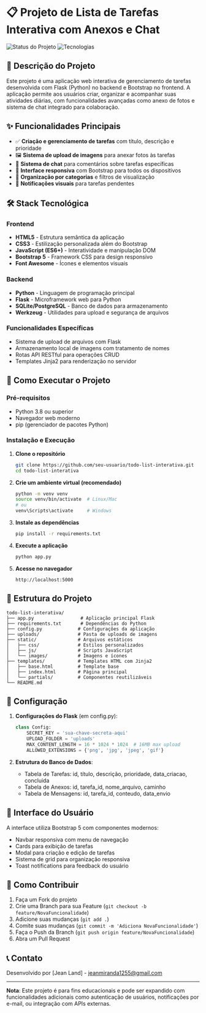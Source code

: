 # 📋 Projeto de Lista de Tarefas Interativa com Anexos e Chat

![Status do Projeto](https://img.shields.io/badge/Status-Em%20Desenvolvimento-brightgreen)
![Tecnologias](https://img.shields.io/badge/Tecnologias-HTML%2C%20CSS%2C%20JS%2C%20Bootstrap%2C%20Flask%2C%20Python-blue)

## 📖 Descrição do Projeto

Este projeto é uma aplicação web interativa de gerenciamento de tarefas desenvolvida com Flask (Python) no backend e Bootstrap no frontend. A aplicação permite aos usuários criar, organizar e acompanhar suas atividades diárias, com funcionalidades avançadas como anexo de fotos e sistema de chat integrado para colaboração.

## ✨ Funcionalidades Principais

- ✅ **Criação e gerenciamento de tarefas** com título, descrição e prioridade
- 🖼️ **Sistema de upload de imagens** para anexar fotos às tarefas
- 💬 **Sistema de chat** para comentários sobre tarefas específicas
- 👥 **Interface responsiva** com Bootstrap para todos os dispositivos
- 📂 **Organização por categorias** e filtros de visualização
- 🔔 **Notificações visuais** para tarefas pendentes

## 🛠️ Stack Tecnológica

### Frontend
- **HTML5** - Estrutura semântica da aplicação
- **CSS3** - Estilização personalizada além do Bootstrap
- **JavaScript (ES6+)** - Interatividade e manipulação DOM
- **Bootstrap 5** - Framework CSS para design responsivo
- **Font Awesome** - Ícones e elementos visuais

### Backend
- **Python** - Linguagem de programação principal
- **Flask** - Microframework web para Python
- **SQLite/PostgreSQL** - Banco de dados para armazenamento
- **Werkzeug** - Utilidades para upload e segurança de arquivos

### Funcionalidades Específicas
- Sistema de upload de arquivos com Flask
- Armazenamento local de imagens com tratamento de nomes
- Rotas API RESTful para operações CRUD
- Templates Jinja2 para renderização no servidor

## 🚀 Como Executar o Projeto

### Pré-requisitos
- Python 3.8 ou superior
- Navegador web moderno
- pip (gerenciador de pacotes Python)

### Instalação e Execução

1. **Clone o repositório**
   ```bash
   git clone https://github.com/seu-usuario/todo-list-interativa.git
   cd todo-list-interativa
   ```

2. **Crie um ambiente virtual (recomendado)**
   ```bash
   python -m venv venv
   source venv/bin/activate  # Linux/Mac
   # ou
   venv\Scripts\activate     # Windows
   ```

3. **Instale as dependências**
   ```bash
   pip install -r requirements.txt
   ```

4. **Execute a aplicação**
   ```bash
   python app.py
   ```

5. **Acesse no navegador**
   ```
   http://localhost:5000
   ```

## 📁 Estrutura do Projeto

```
todo-list-interativa/
├── app.py                 # Aplicação principal Flask
├── requirements.txt       # Dependências do Python
├── config.py             # Configurações da aplicação
├── uploads/              # Pasta de uploads de imagens
├── static/               # Arquivos estáticos
│   ├── css/              # Estilos personalizados
│   ├── js/               # Scripts JavaScript
│   └── images/           # Imagens e ícones
├── templates/            # Templates HTML com Jinja2
│   ├── base.html         # Template base
│   ├── index.html        # Página principal
│   └── partials/         # Componentes reutilizáveis
└── README.md
```

## 🔧 Configuração

1. **Configurações do Flask** (em config.py):
   ```python
   class Config:
       SECRET_KEY = 'sua-chave-secreta-aqui'
       UPLOAD_FOLDER = 'uploads'
       MAX_CONTENT_LENGTH = 16 * 1024 * 1024  # 16MB max upload
       ALLOWED_EXTENSIONS = {'png', 'jpg', 'jpeg', 'gif'}
   ```

2. **Estrutura do Banco de Dados**:
   - Tabela de Tarefas: id, título, descrição, prioridade, data_criacao, concluida
   - Tabela de Anexos: id, tarefa_id, nome_arquivo, caminho
   - Tabela de Mensagens: id, tarefa_id, conteudo, data_envio

## 🎨 Interface do Usuário

A interface utiliza Bootstrap 5 com componentes modernos:
- Navbar responsiva com menu de navegação
- Cards para exibição de tarefas
- Modal para criação e edição de tarefas
- Sistema de grid para organização responsiva
- Toast notifications para feedback do usuário

## 🤝 Como Contribuir

1. Faça um Fork do projeto
2. Crie uma Branch para sua Feature (`git checkout -b feature/NovaFuncionalidade`)
3. Adicione suas mudanças (`git add .`)
4. Comite suas mudanças (`git commit -m 'Adiciona NovaFuncionalidade'`)
5. Faça o Push da Branch (`git push origin feature/NovaFuncionalidade`)
6. Abra um Pull Request


## 📞 Contato

Desenvolvido por [Jean Land] - [jeanmiranda1255@gmail.com](jeanmiranda1255@gmail.com)

---

**Nota**: Este projeto é para fins educacionais e pode ser expandido com funcionalidades adicionais como autenticação de usuários, notificações por e-mail, ou integração com APIs externas.
